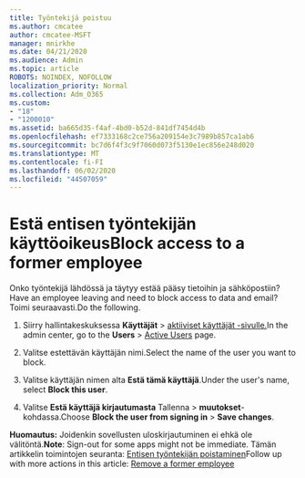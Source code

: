```yaml
---
title: Työntekijä poistuu
ms.author: cmcatee
author: cmcatee-MSFT
manager: mnirkhe
ms.date: 04/21/2020
ms.audience: Admin
ms.topic: article
ROBOTS: NOINDEX, NOFOLLOW
localization_priority: Normal
ms.collection: Adm_O365
ms.custom:
- "18"
- "1200010"
ms.assetid: ba665d35-f4af-4bd0-b52d-841df7454d4b
ms.openlocfilehash: ef7333168c2ce756a209154e3c7989b857ca1ab6
ms.sourcegitcommit: bc7d6f4f3c9f7060d073f5130e1ec856e248d020
ms.translationtype: MT
ms.contentlocale: fi-FI
ms.lasthandoff: 06/02/2020
ms.locfileid: "44507059"
---
```

# <a name="block-access-to-a-former-employee"></a><span data-ttu-id="7c11f-102">Estä entisen työntekijän käyttöoikeus</span><span class="sxs-lookup"><span data-stu-id="7c11f-102">Block access to a former employee</span></span>

<span data-ttu-id="7c11f-103">Onko työntekijä lähdössä ja täytyy estää pääsy tietoihin ja sähköpostiin?</span><span class="sxs-lookup"><span data-stu-id="7c11f-103">Have an employee leaving and need to block access to data and email?</span></span> <span data-ttu-id="7c11f-104">Toimi seuraavasti.</span><span class="sxs-lookup"><span data-stu-id="7c11f-104">Do the following.</span></span>
  
1. <span data-ttu-id="7c11f-105">Siirry hallintakeskuksessa **Käyttäjät** \> [aktiiviset käyttäjät -sivulle.](https://go.microsoft.com/fwlink/p/?linkid=834822)</span><span class="sxs-lookup"><span data-stu-id="7c11f-105">In the admin center, go to the **Users** \> [Active Users](https://go.microsoft.com/fwlink/p/?linkid=834822) page.</span></span>

2. <span data-ttu-id="7c11f-106">Valitse estettävän käyttäjän nimi.</span><span class="sxs-lookup"><span data-stu-id="7c11f-106">Select the name of the user you want to block.</span></span>

3. <span data-ttu-id="7c11f-107">Valitse käyttäjän nimen alta **Estä tämä käyttäjä**.</span><span class="sxs-lookup"><span data-stu-id="7c11f-107">Under the user's name, select **Block this user**.</span></span>

4. <span data-ttu-id="7c11f-108">Valitse **Estä käyttäjä kirjautumasta** Tallenna \> **muutokset**-kohdassa.</span><span class="sxs-lookup"><span data-stu-id="7c11f-108">Choose **Block the user from signing in** \> **Save changes**.</span></span>

<span data-ttu-id="7c11f-109">**Huomautus:** Joidenkin sovellusten uloskirjautuminen ei ehkä ole välitöntä.</span><span class="sxs-lookup"><span data-stu-id="7c11f-109">**Note**: Sign-out for some apps might not be immediate.</span></span> <span data-ttu-id="7c11f-110">Tämän artikkelin toimintojen seuranta: [Entisen työntekijän poistaminen](https://docs.microsoft.com/microsoft-365/admin/add-users/remove-former-employee)</span><span class="sxs-lookup"><span data-stu-id="7c11f-110">Follow up with more actions in this article: [Remove a former employee](https://docs.microsoft.com/microsoft-365/admin/add-users/remove-former-employee)</span></span>
